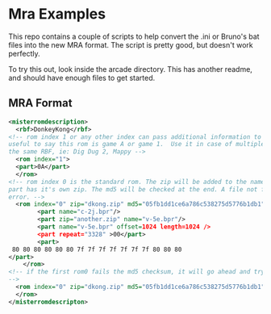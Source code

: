 # Mra Examples

This repo contains a couple of scripts to help convert the .ini or Bruno's bat files into the new MRA format. The script is pretty good, but doesn't work perfectly.

To try this out, look inside the arcade directory. This has another readme, and should have enough files to get started.


## MRA Format

```xml
<misterromdescription>
  <rbf>DonkeyKong</rbf>
<!-- rom index 1 or any other index can pass additional information to a rom.
useful to say this rom is game A or game 1.  Use it in case of multiple games for
the same RBF, ie: Dig Dug 2, Mappy -->
  <rom index="1">
  <part>0A</part>
  </rom>
<!-- rom index 0 is the standard rom. The zip will be added to the name inside the part, unless the
part has it's own zip. The md5 will be checked at the end. A file not found error is reported before an md5
error. -->
  <rom index="0" zip="dkong.zip" md5="05fb1dd1ce6a786c538275d5776b1db1">
        <part name="c-2j.bpr"/>
        <part zip="another.zip" name="v-5e.bpr"/>
        <part name="v-5e.bpr" offset=1024 length=1024 />
		<part repeat="3328" >00</part>
		<part>
 80 80 80 80 80 80 7f 7f 7f 7f 7f 7f 7f 80 80 80
</part>
	</rom>
<!-- if the first rom0 fails the md5 checksum, it will go ahead and try again if another entry is present. Otherwise it will skip the additional entries.
-->
  <rom index="0" zip="dkong.zip" md5="05fb1dd1ce6a786c538275d5776b1db1">
  </rom>
</misterromdescripton>

```
